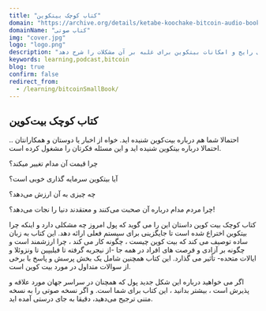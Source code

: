 ```yaml
---
title: "کتاب کوچک بیتکوین"
domain: "https://archive.org/details/ketabe-koochake-bitcoin-audio-book"
domainName: "کتاب صوتی"
img: "cover.jpg"
logo: "logo.png"
description: "این کتاب صوتی سعی می‌کند مشکلات پول های رایج و امکانات بیتکوین برای غلبه بر آن مشکلات را شرح دهد"
keywords: learning,podcast,bitcoin
blog: true
confirm: false
redirect_from:
  - /learning/bitcoinSmallBook/
---
```


## کتاب کوچک بیت‌کوین

.احتمالا شما هم درباره بیت‌کوین شنیده اید. خواه از اخبار یا دوستان و همکارانتان . احتمالا درباره بیتکوین شنیده اید و این مسئله فکرتان را مشغول کرده است.

چرا قیمت آن مدام تغییر میکند؟

آیا بیتکوین سرمایه گذاری خوبی است؟

چه چیزی به آن ارزش می‌دهد؟

چرا مردم مدام درباره آن صحبت می‌کنند و معتقدند دنیا را نجات می‌دهد؟!

کتاب کوچک بیت کوین داستان این را می گوید که پول امروز چه مشکلی دارد و اینکه چرا بیتکوین اختراع شده است تا جایگزینی برای سیستم فعلی ارائه دهد. این کتاب به زبان ساده توصیف می کند که بیت کوین چیست ، چگونه کار می کند ، چرا ارزشمند است و چگونه بر آزادی و فرصت های افراد در همه جا -از نیجریه گرفته تا فیلیپین تا ونزوئلا و ایالات متحده- تأثیر می گذارد. این کتاب همچنین شامل یک بخش پرسش و پاسخ با برخی از سوالات متداول در مورد بیت کوین است.

اگر می خواهید درباره این شکل جدید پول که همچنان در سراسر جهان مورد علاقه و پذیرش است ، بیشتر بدانید ، این کتاب برای شما است. و اگر نسخه صوتی را به نسخه متنی ترجیح می‌دهید، دقیقا به جای درستی آمده اید.
